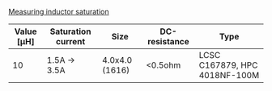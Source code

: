 [Measuring inductor saturation](http://www.vk2zay.net/article/200)

| Value [µH] | Saturation current | Size | DC-resistance | Type |
|-------|--------------------|------|---------------|------|
| 10 | 1.5A -> 3.5A | 4.0x4.0 (1616) | <0.5ohm | LCSC C167879, HPC 4018NF-100M |